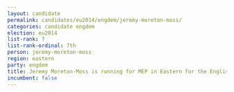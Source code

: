 ```yaml
---
layout: candidate
permalink: candidates/eu2014/engdem/jeremy-moreton-moss/
categories: candidate engdem
election: eu2014
list-rank: 7
list-rank-ordinal: 7th
person: jeremy-moreton-moss
region: eastern
party: engdem
title: Jeremy Moreton-Moss is running for MEP in Eastern for the English Democrats
incumbent: false
---
```

